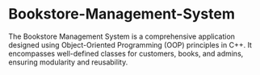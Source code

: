 # Bookstore-Management-System
The Bookstore Management System is a comprehensive application designed using Object-Oriented Programming (OOP) principles in C++. It encompasses well-defined classes for customers, books, and admins, ensuring modularity and reusability.
